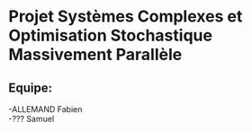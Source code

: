 # Projet Systèmes Complexes et Optimisation Stochastique Massivement Parallèle

## Equipe:  

-ALLEMAND Fabien  
-??? Samuel